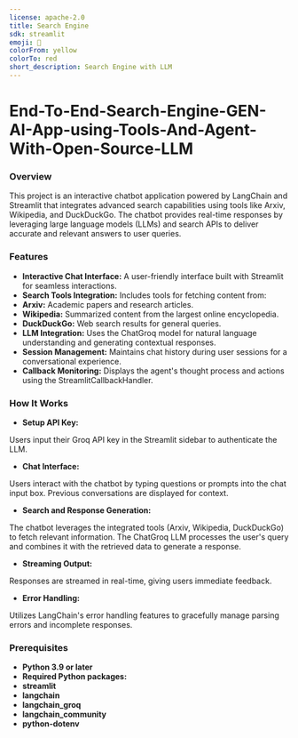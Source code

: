 ```yaml
---
license: apache-2.0
title: Search Engine
sdk: streamlit
emoji: 🏃
colorFrom: yellow
colorTo: red
short_description: Search Engine with LLM
---
```


# End-To-End-Search-Engine-GEN-AI-App-using-Tools-And-Agent-With-Open-Source-LLM

### Overview
This project is an interactive chatbot application powered by LangChain and Streamlit that integrates advanced search capabilities using tools like Arxiv, Wikipedia, and DuckDuckGo. The chatbot provides real-time responses by leveraging large language models (LLMs) and search APIs to deliver accurate and relevant answers to user queries.

### Features
- **Interactive Chat Interface:** A user-friendly interface built with Streamlit for seamless interactions.
- **Search Tools Integration:** Includes tools for fetching content from:
- **Arxiv:** Academic papers and research articles.
- **Wikipedia:** Summarized content from the largest online encyclopedia.
- **DuckDuckGo:** Web search results for general queries.
- **LLM Integration:** Uses the ChatGroq model for natural language understanding and generating contextual responses.
- **Session Management:** Maintains chat history during user sessions for a conversational experience.
- **Callback Monitoring:** Displays the agent's thought process and actions using the StreamlitCallbackHandler.
### How It Works
- **Setup API Key:**

Users input their Groq API key in the Streamlit sidebar to authenticate the LLM.
- **Chat Interface:**

Users interact with the chatbot by typing questions or prompts into the chat input box.
Previous conversations are displayed for context.
- **Search and Response Generation:**

The chatbot leverages the integrated tools (Arxiv, Wikipedia, DuckDuckGo) to fetch relevant information.
The ChatGroq LLM processes the user's query and combines it with the retrieved data to generate a response.
- **Streaming Output:**

Responses are streamed in real-time, giving users immediate feedback.
- **Error Handling:**

Utilizes LangChain's error handling features to gracefully manage parsing errors and incomplete responses.

### Prerequisites
- **Python 3.9 or later**
- **Required Python packages:**
- **streamlit**
- **langchain**
- **langchain_groq**
- **langchain_community**
- **python-dotenv**

